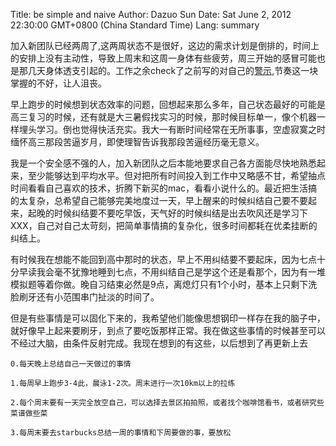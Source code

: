 Title: be simple and naive
Author: Dazuo Sun
Date: Sat June 2, 2012 22:30:00 GMT+0800 (China Standard Time)
Lang: summary
 
加入新团队已经两周了,这两周状态不是很好，这边的需求计划是倒排的，时间上的安排上没有主动性，导致上周末和这周一身体有些疲劳，周三开始的感冒可能也是那几天身体透支引起的。工作之余check了之前写的对自己的[警示](http://dazuo.me/first_half_of_2012),节奏这一块掌握的不好，让人沮丧。

早上跑步的时候想到状态效率的问题，回想起来那么多年，自己状态最好的可能是高三复习的时候，还有就是大三暑假找实习的时候，那时候目标单一，像个机器一样埋头学习。倒也觉得快活充实。我大一有断时间经常在无所事事，空虚寂寞之时缅怀高三那段苦逼岁月，即使理智告诉我那段苦逼经历毫无意义。

我是一个安全感不强的人，加入新团队之后本能地要求自己各方面能尽快地熟悉起来，至少能够达到平均水平。但对把所有时间投入到工作中又略感不甘，希望抽点时间看看自己喜欢的技术，折腾下新买的mac，看看小说什么的。最近把生活搞的太复杂，总希望自己能够完美地度过一天，早上醒来的时候纠结自己要不要起来，起晚的时候纠结要不要吃早饭，天气好的时候纠结是出去吹风还是学习下XXX，自己对自己太苛刻，把简单事情搞的复杂化，很多时间都耗在优柔挂断的纠结上。

有时候我在想能不能回到高中那时的状态，早上不用纠结要不要起床，因为七点十分早读我会毫不犹豫地睡到七点，不用纠结自己是学这个还是看那个，因为有一堆模拟题等着你做。晚自习结束必然是9点，离熄灯只有1个小时，基本上只剩下洗脸刷牙还有小范围串门扯淡的时间了。

但是有些事情是可以固化下来的，我希望他们能像思想钢印一样存在我的脑子中，就好像早上起来要刷牙，到点了要吃饭那样正常。我在做这些事情的时候甚至可以不经过大脑，由条件反射完成。我现在想到的有这些，以后想到了再更新上去

    0.每天晚上总结自己一天做过的事情
    
    1.每周早上跑步3-4此，晨泳1-2次。周末进行一次10km以上的拉练
    
    2.每个周末要有一天完全放空自己，可以选择去景区拍拍照，或者找个咖啡馆看书，或者研究些菜谱做些菜
    
    3.每周末要去starbucks总结一周的事情和下周要做的事，要放松

